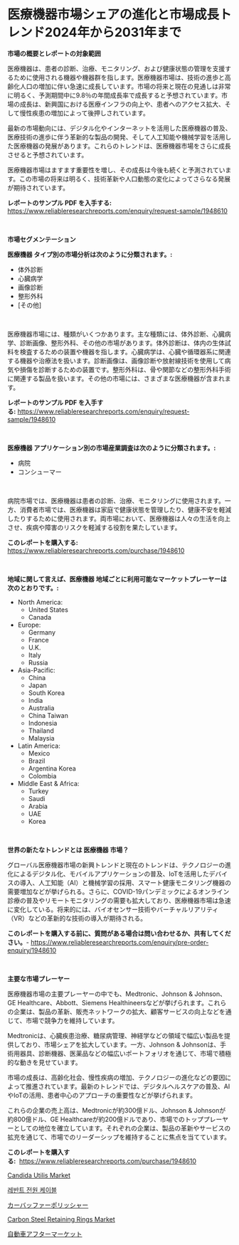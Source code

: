 <p><h1>医療機器市場シェアの進化と市場成長トレンド2024年から2031年まで</h1></p><p><strong>市場の概要とレポートの対象範囲</strong></p>
<p><p>医療機器は、患者の診断、治療、モニタリング、および健康状態の管理を支援するために使用される機器や機器群を指します。医療機器市場は、技術の進歩と高齢化人口の増加に伴い急速に成長しています。市場の将来と現在の見通しは非常に明るく、予測期間中に9.8％の年間成長率で成長すると予想されています。市場の成長は、新興国における医療インフラの向上や、患者へのアクセス拡大、そして慢性疾患の増加によって後押しされています。</p><p>最新の市場動向には、デジタル化やインターネットを活用した医療機器の普及、医療技術の進歩に伴う革新的な製品の開発、そして人工知能や機械学習を活用した医療機器の発展があります。これらのトレンドは、医療機器市場をさらに成長させると予想されています。</p><p>医療機器市場はますます重要性を増し、その成長は今後も続くと予測されています。この市場の将来は明るく、技術革新や人口動態の変化によってさらなる発展が期待されています。</p></p>
<p><strong>レポートのサンプル PDF を入手する:</strong> <a href="https://www.reliableresearchreports.com/enquiry/request-sample/1948610">https://www.reliableresearchreports.com/enquiry/request-sample/1948610</a></p>
<p>&nbsp;</p>
<p><strong>市場セグメンテーション</strong></p>
<p><strong>医療機器 タイプ別の市場分析は次のように分類されます。:</strong></p>
<p><ul><li>体外診断</li><li>心臓病学</li><li>画像診断</li><li>整形外科</li><li>[その他]</li></ul></p>
<p>&nbsp;</p>
<p><p>医療機器市場には、種類がいくつかあります。主な種類には、体外診断、心臓病学、診断画像、整形外科、その他の市場があります。体外診断は、体内の生体試料を検査するための装置や機器を指します。心臓病学は、心臓や循環器系に関連する機器や治療法を扱います。診断画像は、画像診断や放射線技術を使用して病気や損傷を診断するための装置です。整形外科は、骨や関節などの整形外科手術に関連する製品を扱います。その他の市場には、さまざまな医療機器が含まれます。</p></p>
<p><strong>レポートのサンプル PDF を入手する:</strong>&nbsp;<a href="https://www.reliableresearchreports.com/enquiry/request-sample/1948610">https://www.reliableresearchreports.com/enquiry/request-sample/1948610</a></p>
<p>&nbsp;</p>
<p><strong> 医療機器 アプリケーション別の市場産業調査は次のように分類されます。:</strong></p>
<p><ul><li>病院</li><li>コンシューマー</li></ul></p>
<p>&nbsp;</p>
<p><p>病院市場では、医療機器は患者の診断、治療、モニタリングに使用されます。一方、消費者市場では、医療機器は家庭で健康状態を管理したり、健康不安を軽減したりするために使用されます。両市場において、医療機器は人々の生活を向上させ、疾病や障害のリスクを軽減する役割を果たしています。</p></p>
<p><strong>このレポートを購入する:</strong>&nbsp; <a href="https://www.reliableresearchreports.com/purchase/1948610">https://www.reliableresearchreports.com/purchase/1948610</a></p>
<p>&nbsp;</p>
<p><strong>地域に関して言えば、医療機器 地域ごとに利用可能なマーケットプレーヤーは次のとおりです。:</strong></p>
<p><ul>
    <li>
        North America:
        <ul>
            <li>United States</li>
            <li>Canada</li>
        </ul>
    </li>
    <li>
        Europe:
        <ul>
            <li>Germany</li>
            <li>France</li>
            <li>U.K.</li>
            <li>Italy</li>
            <li>Russia</li>
        </ul>
    </li>
    <li>
        Asia-Pacific:
        <ul>
            <li>China</li>
            <li>Japan</li>
            <li>South Korea</li>
            <li>India</li>
            <li>Australia</li>
            <li>China Taiwan</li>
            <li>Indonesia</li>
            <li>Thailand</li>
            <li>Malaysia</li>
        </ul>
    </li>
    <li>
        Latin America:
        <ul>
            <li>Mexico</li>
            <li>Brazil</li>
            <li>Argentina Korea</li>
            <li>Colombia</li>
        </ul>
    </li>
    <li>
        Middle East & Africa:
        <ul>
            <li>Turkey</li>
            <li>Saudi</li>
            <li>Arabia</li>
            <li>UAE</li>
            <li>Korea</li>
        </ul>
    </li>
    </ul></p>
<p>&nbsp;</p>
<p><strong>世界の新たなトレンドとは 医療機器 市場？</strong></p>
<p><p>グローバル医療機器市場の新興トレンドと現在のトレンドは、テクノロジーの進化によるデジタル化、モバイルアプリケーションの普及、IoTを活用したデバイスの導入、人工知能（AI）と機械学習の採用、スマート健康モニタリング機器の需要増加などが挙げられる。さらに、COVID-19パンデミックによるオンライン診療の普及やリモートモニタリングの需要も拡大しており、医療機器市場は急速に変化している。将来的には、バイオセンサー技術やバーチャルリアリティ（VR）などの革新的な技術の導入が期待される。</p></p>
<p><strong>このレポートを購入する前に、質問がある場合は問い合わせるか、共有してください。</strong>- <a href="https://www.reliableresearchreports.com/enquiry/pre-order-enquiry/1948610">https://www.reliableresearchreports.com/enquiry/pre-order-enquiry/1948610</a></p>
<p>&nbsp;</p>
<p><strong>主要な市場プレーヤー</strong></p>
<p><p>医療機器市場の主要プレーヤーの中でも、Medtronic、Johnson & Johnson、GE Healthcare、Abbott、Siemens Healthineersなどが挙げられます。これらの企業は、製品の革新、販売ネットワークの拡大、顧客サービスの向上などを通じて、市場で競争力を維持しています。</p><p>Medtronicは、心臓疾患治療、糖尿病管理、神経学などの領域で幅広い製品を提供しており、市場シェアを拡大しています。一方、Johnson & Johnsonは、手術用器具、診断機器、医薬品などの幅広いポートフォリオを通じて、市場で積極的な動きを見せています。</p><p>市場の成長は、高齢化社会、慢性疾病の増加、テクノロジーの進化などの要因によって推進されています。最新のトレンドでは、デジタルヘルスケアの普及、AIやIoTの活用、患者中心のアプローチの重要性などが挙げられます。</p><p>これらの企業の売上高は、Medtronicが約300億ドル、Johnson & Johnsonが約800億ドル、GE Healthcareが約200億ドルであり、市場でのトッププレーヤーとしての地位を確立しています。それぞれの企業は、製品の革新やサービスの拡充を通じて、市場でのリーダーシップを維持することに焦点を当てています。</p></p>
<p><strong>このレポートを購入する:</strong>&nbsp;&nbsp;<a href="https://www.reliableresearchreports.com/purchase/1948610">https://www.reliableresearchreports.com/purchase/1948610</a></p>
<p><p><a href="https://www.linkedin.com/pulse/candida-utilis-market-research-report-provides-critical-yrmze?trackingId=ruZZt%2FmfJ7ZquxN8fsSJSg%3D%3D">Candida Utilis Market</a></p><p><a href="https://medium.com/@mehereenadusoye/%EB%A0%88%EB%B0%98%ED%8A%B8-%EC%A0%84%EC%9B%90-%EC%BC%80%EC%9D%B4%EB%B8%94-%EC%8B%9C%EC%9E%A5-2031%EB%85%84%EA%B9%8C%EC%A7%80%EC%9D%98-%ED%8A%B8%EB%A0%8C%EB%93%9C-%EC%98%88%EC%B8%A1-%EB%B0%8F-%EA%B2%BD%EC%9F%81-%EB%B6%84%EC%84%9D-4beb29c9aedc">레반트 전원 케이블</a></p><p><a href="https://medium.com/@gustavorn8776xcc/%E8%87%AA%E5%8B%95%E8%BB%8A-%E3%83%90%E3%83%83%E3%83%95%E3%82%A1%E3%83%BC-%E3%83%9D%E3%83%AA%E3%83%83%E3%82%B7%E3%83%A3%E3%83%BC%E5%B8%82%E5%A0%B4%E3%81%AE%E3%83%88%E3%83%AC%E3%83%B3%E3%83%89%E3%81%A8%E5%B8%82%E5%A0%B4%E5%88%86%E6%9E%90%E3%81%AF-%E6%9C%9F%E9%96%932024%E5%B9%B4%E3%81%8B%E3%82%892031%E5%B9%B4%E3%81%BE%E3%81%A7%E4%BA%88%E6%B8%AC%E3%81%95%E3%82%8C%E3%81%A6%E3%81%84%E3%81%BE%E3%81%99-a375bcd3fa8e">カーバッファーポリッシャー</a></p><p><a href="https://www.linkedin.com/pulse/carbon-steel-retaining-rings-market-size-trends-growth-outlook-psntf?trackingId=wP3TogoUDdwJb2nN%2Fp0%2BHw%3D%3D">Carbon Steel Retaining Rings Market</a></p><p><a href="https://github.com/zoetazuur/Market-Research-Report-List-1/blob/main/507046217431.md">自動車アフターマーケット</a></p></p>